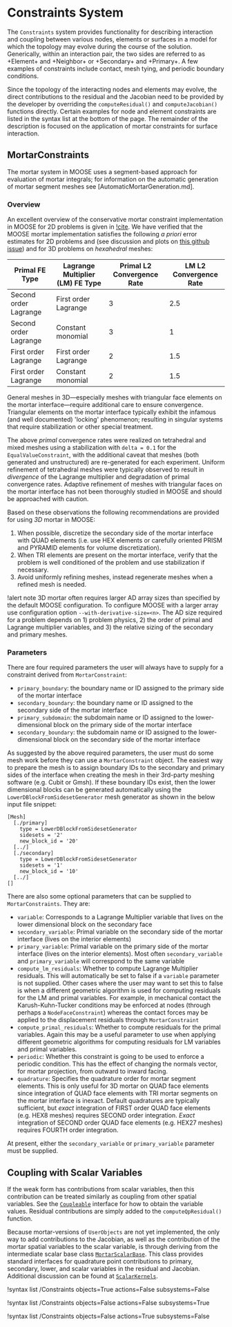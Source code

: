 # Constraints System

The `Constraints` system provides functionality for describing interaction and coupling
between various nodes, elements or surfaces in a model for which the topology may evolve
during the course of the solution. Generically, within an interaction pair, the two sides
are referred to as +Element+ and +Neighbor+ or +Secondary+ and +Primary+. A few examples
of constraints include contact, mesh tying, and periodic boundary conditions.

Since the topology of the interacting nodes and elements may evolve, the direct contributions
to the residual and the Jacobian need to be provided by the developer by overriding the
`computeResidual()` and `computeJacobian()` functions directly. Certain examples for node
and element constraints are listed in the syntax list at the bottom of the page. The remainder
of the description is focused on the application of mortar constraints for surface interaction.

## MortarConstraints

The mortar system in MOOSE uses a segment-based approach for evaluation of mortar integrals; for information on the automatic generation of mortar segment meshes see [AutomaticMortarGeneration.md].

### Overview

An excellent overview of the conservative mortar constraint implementation in MOOSE for 2D problems is given in
[!cite](osti_1468630). We have verified that the MOOSE mortar implementation satisfies the following *a priori*
error estimates for 2D problems and (see discussion and plots on
[this github issue](https://github.com/idaholab/moose/issues/13080)) and for 3D problems on *hexahedral* meshes:

| Primal FE Type | Lagrange Multiplier (LM) FE Type | Primal L2 Convergence Rate | LM L2 Convergence Rate |
| --- | --- | --- | --- |
| Second order Lagrange | First order Lagrange | 3 | 2.5 |
| Second order Lagrange | Constant monomial | 3 | 1 |
| First order Lagrange | First order Lagrange | 2 | 1.5 |
| First order Lagrange | Constant monomial | 2 | 1.5 |

General meshes in 3D—especially meshes with triangular face elements on the mortar interface—require additional care to ensure convergence.
Triangular elements on the mortar interface typically exhibit the infamous (and well documented) 'locking' phenomenon; resulting in singular systems that require stabilization or other special treatment.

The above *primal* convergence rates were realized on tetrahedral and mixed meshes using a stabilization with `delta = 0.1` for the `EqualValueConstraint`, with the additional caveat that meshes (both generated and unstructured) are re-generated for each experiment.
Uniform refinement of tetrahedral meshes were typically observed to result in *divergence* of the Lagrange multiplier and degradation of primal convergence rates.
Adaptive refinement of meshes with triangular faces on the mortar interface has not been thoroughly studied in MOOSE and should be approached with caution.

Based on these observations the following recommendations are provided for using *3D* mortar in MOOSE:

1. When possible, discretize the secondary side of the mortar interface with QUAD elements (i.e. use HEX elements or carefully oriented PRISM and PYRAMID elements for volume discretization).
2. When TRI elements are present on the mortar interface, verify that the problem is well conditioned of the problem and use stabilization if necessary.
3. Avoid uniformly refining meshes, instead regenerate meshes when a refined mesh is needed.

!alert note
3D mortar often requires larger AD array sizes than specified by the default MOOSE configuration. To configure MOOSE with a larger array use configuration option `--with-derivative-size=<n>`. The AD size required for a problem depends on 1) problem physics, 2) the order of primal and Lagrange multiplier variables, and 3) the relative sizing of the secondary and primary meshes.

### Parameters

There are four
required parameters the user will always have to supply for a constraint derived
from `MortarConstraint`:

- `primary_boundary`: the boundary name or ID assigned to the primary side of the
  mortar interface
- `secondary_boundary`: the boundary name or ID assigned to the secondary side of
  the mortar interface
- `primary_subdomain`: the subdomain name or ID assigned to the lower-dimensional
  block on the primary side of the mortar interface
- `secondary_boundary`: the subdomain name or ID assigned to the lower-dimensional
  block on the secondary side of the mortar interface

As suggested by the above required parameters, the user must do some mesh work
before they can use a `MortarConstraint` object. The easiest way to prepare
the mesh is to assign boundary IDs to the secondary and primary sides of the
interface when creating the mesh in their 3rd-party meshing software (e.g. Cubit
or Gmsh). If these boundary IDs exist, then the lower dimensional blocks can be
generated automatically using the `LowerDBlockFromSidesetGenerator` mesh generator as
shown in the below input file snippet:

```
[Mesh]
  [./primary]
    type = LowerDBlockFromSidesetGenerator
    sidesets = '2'
    new_block_id = '20'
  [../]
  [./secondary]
    type = LowerDBlockFromSidesetGenerator
    sidesets = '1'
    new_block_id = '10'
  [../]
[]
```

There are also some optional parameters that can be supplied to
`MortarConstraints`. They are:

- `variable`: Corresponds to a Lagrange Multiplier variable that lives on the
  lower dimensional block on the secondary face
- `secondary_variable`: Primal variable on the secondary side of the mortar interface
  (lives on the interior elements)
- `primary_variable`: Primal variable on the primary side of the mortar interface
  (lives on the interior elements). Most often `secondary_variable` and
  `primary_variable` will correspond to the same variable
- `compute_lm_residuals`: Whether to compute Lagrange Multiplier residuals. This
  will automatically be set to false if a `variable` parameter is not
  supplied. Other cases where the user may want to set this to false is when a
  different geometric algorithm is used for computing residuals for the LM and
  primal variables. For example, in mechanical contact the Karush-Kuhn-Tucker
  conditions may be enforced at nodes (through perhaps a `NodeFaceConstraint`)
  whereas the contact forces may be applied to the displacement residuals
  through `MortarConstraint`
- `compute_primal_residuals`: Whether to compute residuals for the primal
  variables. Again this may be a useful parameter to use when applying different
  geometric algorithms for computing residuals for LM variables and primal
  variables.
- `periodic`: Whether this constraint is going to be used to enforce a periodic
  condition. This has the effect of changing the normals vector, for mortar
  projection, from outward to inward facing.
- `quadrature`: Specifies the quadrature order for mortar segment elements.
  This is only useful for 3D mortar on QUAD face elements since integration of
  QUAD face elements with TRI mortar segments on the mortar interface is
  inexact. Default quadratures are typically sufficient, but *exact* integration
  of FIRST order QUAD face elements (e.g. HEX8 meshes) requires SECOND order
  integration. *Exact* integration of SECOND order QUAD face elements (e.g.
  HEX27 meshes) requires FOURTH order integration.

At present, either the `secondary_variable` or `primary_variable` parameter must be supplied.

## Coupling with Scalar Variables

If the weak form has contributions from scalar variables, then this contribution can be
treated similarly as coupling from other spatial variables. See the
[`Coupleable`](/source/interfaces/Coupleable.md) interface for how to obtain the variable
values. Residual contributions are simply added to the `computeQpResidual()` function.

Because mortar-versions of `UserObjects` are not yet implemented, the only way to add
contributions to the Jacobian, as well as the contribution of the mortar spatial variables
to the scalar variable, is through deriving from the intermediate scalar base class
[`MortarScalarBase`](source/constraints/MortarScalarBase.md). This class provides
standard interfaces for quadrature point contributions to primary, secondary, lower, and
scalar variables in the residual and Jacobian. Additional discussion can be found at
[`ScalarKernels`](syntax/ScalarKernels/index.md).

!syntax list /Constraints objects=True actions=False subsystems=False

!syntax list /Constraints objects=False actions=False subsystems=True

!syntax list /Constraints objects=False actions=True subsystems=False
